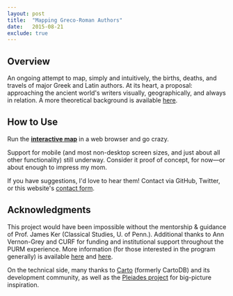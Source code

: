 ```yaml
---
layout: post
title:  "Mapping Greco-Roman Authors"
date:   2015-08-21
exclude: true
---
```


## Overview

An ongoing attempt to map, simply and intuitively, the births, deaths, and travels of major Greek and Latin authors. At its heart, a proposal: approaching the ancient world's writers visually, geographically, and always in relation. A more theoretical background is available [here](/projects/greco-roman-authors/background.html).

## How to Use

Run the [**interactive map**](/projects/greco-roman-authors/interactive-map.html) in a web browser and go crazy.

Support for mobile (and most non-desktop screen sizes, and just about all other functionality) still underway. Consider it proof of concept, for now—or about enough to impress my mom.

If you have suggestions, I'd love to hear them! Contact via GitHub, Twitter, or this website's [contact form](https://jtcohen6.github.io/contact/).


## Acknowledgments

This project would have been impossible without the mentorship & guidance of Prof. James Ker (Classical Studies, U. of Penn.). Additional thanks to Ann Vernon-Grey and CURF for funding and institutional support throughout the PURM experience. More information (for those interested in the program generally) is available [here](http://www.upenn.edu/curf/research/grants/penn-undergraduate-research-mentoring-program) and [here](http://www.upenn.edu/curf/purm-faq).

On the technical side, many thanks to [Carto](https://carto.com/) (formerly CartoDB) and its development community, as well as the [Pleiades project](http://pleiades.stoa.org/) for big-picture inspiration.
